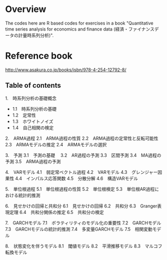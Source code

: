 # Overview

The codes here are R based codes for exercises in a book "Quantitative time series analysis for economics and finance data (経済・ファイナンスデータの計量時系列分析)".

# Reference book
http://www.asakura.co.jp/books/isbn/978-4-254-12792-8/

## Table of contents
1.　時系列分析の基礎概念
  - 1.1　時系列分析の基礎
  - 1.2　定常性
  - 1.3　ホワイトノイズ
  - 1.4　自己相関の検定

2.　ARMA過程
2.1　ARMA過程の性質
2.2　ARMA過程の定常性と反転可能性
2.3　ARMAモデルの推定
2.4　ARMAモデルの選択

3.　予測
3.1　予測の基礎　
3.2　AR過程の予測
3.3　区間予測
3.4　MA過程の予測
3.5　ARMA過程の予測

4.　VARモデル
4.1　弱定常ベクトル過程
4.2　VARモデル
4.3　グレンジャー因果性
4.4　インパルス応答関数
4.5　分散分解
4.6　構造VARモデル

5.　単位根過程
5.1　単位根過程の性質
5.2　単位根検定
5.3　単位根AR過程における統計的推測

6.　見せかけの回帰と共和分
6.1　見せかけの回帰
6.2　共和分
6.3　Granger表現定理
6.4　共和分関係の推定
6.5　共和分の検定

7.　GARCHモデル
7.1　ボラティリティのモデル化の重要性
7.2　GARCHモデル
7.3　GARCHモデルの統計的推測
7.4　多変量GARCHモデル
7.5　相関変動モデル

8.　状態変化を伴うモデル
8.1　閾値モデル
8.2　平滑推移モデル
8.3　マルコフ転換モデル

